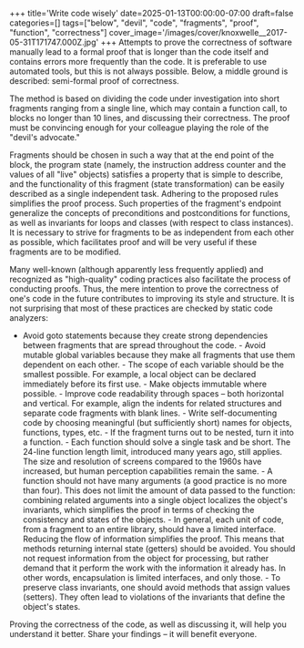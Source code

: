 +++
title='Write code wisely'
date=2025-01-13T00:00:00-07:00
draft=false
categories=[]
tags=["below", "devil", "code", "fragments", "proof", "function", "correctness"]
cover_image='/images/cover/knoxwelle__2017-05-31T171747.000Z.jpg'
+++
Attempts to prove the correctness of software manually lead to a formal proof that is longer than the code itself and contains errors more frequently than the code. It is preferable to use automated tools, but this is not always possible. Below, a middle ground is described: semi-formal proof of correctness.

The method is based on dividing the code under investigation into short fragments ranging from a single line, which may contain a function call, to blocks no longer than 10 lines, and discussing their correctness. The proof must be convincing enough for your colleague playing the role of the "devil's advocate."

Fragments should be chosen in such a way that at the end point of the block, the program state (namely, the instruction address counter and the values of all "live" objects) satisfies a property that is simple to describe, and the functionality of this fragment (state transformation) can be easily described as a single independent task. Adhering to the proposed rules simplifies the proof process. Such properties of the fragment's endpoint generalize the concepts of preconditions and postconditions for functions, as well as invariants for loops and classes (with respect to class instances). It is necessary to strive for fragments to be as independent from each other as possible, which facilitates proof and will be very useful if these fragments are to be modified.

Many well-known (although apparently less frequently applied) and recognized as "high-quality" coding practices also facilitate the process of conducting proofs. Thus, the mere intention to prove the correctness of one's code in the future contributes to improving its style and structure. It is not surprising that most of these practices are checked by static code analyzers:

- Avoid goto statements because they create strong dependencies between fragments that are spread throughout the code. - Avoid mutable global variables because they make all fragments that use them dependent on each other. - The scope of each variable should be the smallest possible. For example, a local object can be declared immediately before its first use. - Make objects immutable where possible. - Improve code readability through spaces – both horizontal and vertical. For example, align the indents for related structures and separate code fragments with blank lines. - Write self-documenting code by choosing meaningful (but sufficiently short) names for objects, functions, types, etc. - If the fragment turns out to be nested, turn it into a function. - Each function should solve a single task and be short. The 24-line function length limit, introduced many years ago, still applies. The size and resolution of screens compared to the 1960s have increased, but human perception capabilities remain the same. - A function should not have many arguments (a good practice is no more than four). This does not limit the amount of data passed to the function: combining related arguments into a single object localizes the object's invariants, which simplifies the proof in terms of checking the consistency and states of the objects. - In general, each unit of code, from a fragment to an entire library, should have a limited interface. Reducing the flow of information simplifies the proof. This means that methods returning internal state (getters) should be avoided. You should not request information from the object for processing, but rather demand that it perform the work with the information it already has. In other words, encapsulation is limited interfaces, and only those. - To preserve class invariants, one should avoid methods that assign values (setters). They often lead to violations of the invariants that define the object's states.

Proving the correctness of the code, as well as discussing it, will help you understand it better. Share your findings – it will benefit everyone.